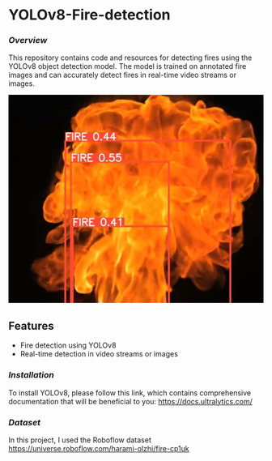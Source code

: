 # YOLOv8-Fire-detection

### *Overview*
This repository contains code and resources for detecting fires using the YOLOv8 object detection model. 
The model is trained on annotated fire images and can accurately detect fires in real-time video streams or images.


![alt text]( https://github.com/pahaht/YOLOv8-Fire-detection/blob/main/images/fire.JPG)  
 


 ## Features 
- Fire detection using YOLOv8
- Real-time detection in video streams or images


### *Installation*
To install YOLOv8, please follow this link, which contains comprehensive 
documentation that will be beneficial to you: https://docs.ultralytics.com/

### *Dataset*
In this project, I used the Roboflow dataset https://universe.roboflow.com/harami-olzhi/fire-cp1uk

